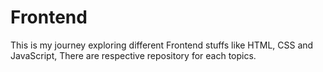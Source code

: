 # Frontend
This is my journey exploring different Frontend stuffs like HTML, CSS and JavaScript, There are respective repository for each topics.
